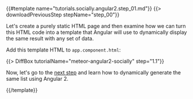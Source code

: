 {{#template name="tutorials.socially.angular2.step_01.md"}}
{{> downloadPreviousStep stepName="step_00"}}

Let's create a purely static HTML page and then examine how we can turn this HTML code into a template that Angular will use to dynamically display the same result with any set of data.

Add this template HTML to `app.component.html`:

{{> DiffBox tutorialName="meteor-angular2-socially" step="1.1"}}

Now, let's go to the [next step](/tutorials/angular2/dynamic-template) and learn how to dynamically generate the same list using Angular 2.

{{/template}}
